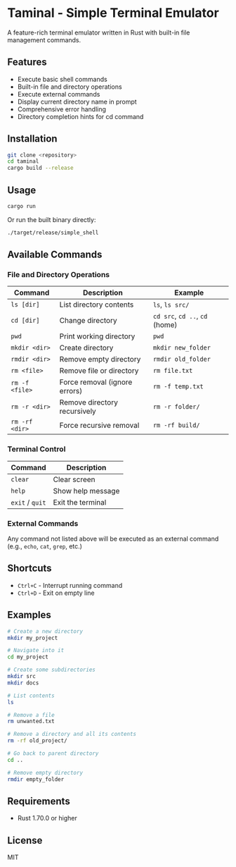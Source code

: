 # Taminal - Simple Terminal Emulator

A feature-rich terminal emulator written in Rust with built-in file management commands.

## Features

- Execute basic shell commands
- Built-in file and directory operations
- Execute external commands
- Display current directory name in prompt
- Comprehensive error handling
- Directory completion hints for cd command

## Installation

```bash
git clone <repository>
cd taminal
cargo build --release
```

## Usage

```bash
cargo run
```

Or run the built binary directly:

```bash
./target/release/simple_shell
```

## Available Commands

### File and Directory Operations

| Command | Description | Example |
|---------|-------------|---------|
| `ls [dir]` | List directory contents | `ls`, `ls src/` |
| `cd [dir]` | Change directory | `cd src`, `cd ..`, `cd` (home) |
| `pwd` | Print working directory | `pwd` |
| `mkdir <dir>` | Create directory | `mkdir new_folder` |
| `rmdir <dir>` | Remove empty directory | `rmdir old_folder` |
| `rm <file>` | Remove file or directory | `rm file.txt` |
| `rm -f <file>` | Force removal (ignore errors) | `rm -f temp.txt` |
| `rm -r <dir>` | Remove directory recursively | `rm -r folder/` |
| `rm -rf <dir>` | Force recursive removal | `rm -rf build/` |

### Terminal Control

| Command | Description |
|---------|-------------|
| `clear` | Clear screen |
| `help` | Show help message |
| `exit` / `quit` | Exit the terminal |

### External Commands

Any command not listed above will be executed as an external command (e.g., `echo`, `cat`, `grep`, etc.)

## Shortcuts

- `Ctrl+C` - Interrupt running command
- `Ctrl+D` - Exit on empty line

## Examples

```bash
# Create a new directory
mkdir my_project

# Navigate into it
cd my_project

# Create some subdirectories
mkdir src
mkdir docs

# List contents
ls

# Remove a file
rm unwanted.txt

# Remove a directory and all its contents
rm -rf old_project/

# Go back to parent directory
cd ..

# Remove empty directory
rmdir empty_folder
```

## Requirements

- Rust 1.70.0 or higher

## License

MIT